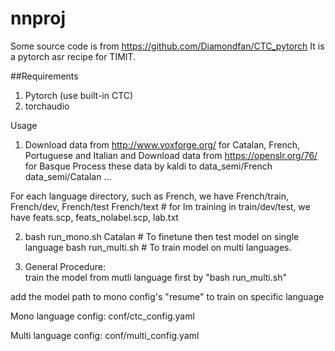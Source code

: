 # nnproj

Some source code is from 
https://github.com/Diamondfan/CTC_pytorch
It is a pytorch asr recipe for TIMIT.

##Requirements
1. Pytorch (use built-in CTC)
2. torchaudio

Usage
1. Download data from http://www.voxforge.org/ for Catalan, French, Portuguese and Italian
and 
Download data from https://openslr.org/76/ for Basque
Process these data by kaldi to
data_semi/French
data_semi/Catalan
...

For each language directory, such as French, we have
French/train, French/dev, French/test
French/text # for lm training
in train/dev/test, we have
feats.scp, feats_nolabel.scp, lab.txt




2. bash run_mono.sh Catalan                 # To finetune then test model on single language
bash run_multi.sh                           # To train model on multi languages. 


3. General Procedure:  
 train the model from mutli language first by "bash run_multi.sh"

add the model path to mono config's "resume" to train on specific language



Mono language config: conf/ctc_config.yaml

Multi language config: conf/multi_config.yaml
